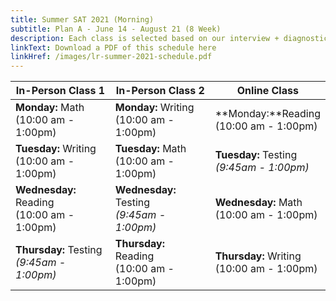 ```yaml
---
title: Summer SAT 2021 (Morning)
subtitle: Plan A - June 14 - August 21 (8 Week)
description: Each class is selected based on our interview + diagnostic testing process.
linkText: Download a PDF of this schedule here
linkHref: /images/lr-summer-2021-schedule.pdf
---
```

| In-Person Class 1                                                           | In-Person Class 2                                                            | Online Class                                                               |
| --------------------------------------------------------------------------- | ---------------------------------------------------------------------------- | -------------------------------------------------------------------------- |
| **Monday:** Math<br/> (10:00 am - 1:00pm)                                   | **Monday:** Writing<br/> (10:00 am - 1:00pm)                                 | **Monday:**Reading<br/> (10:00 am - 1:00pm)                                |
| **Tuesday:** Writing<br/> (10:00 am - 1:00pm)                               | **Tuesday:** Math<br/> (10:00 am - 1:00pm)                                   | **Tuesday:** Testing<br/><span class="testing"> *(9:45am - 1:00pm)*</span> |
| **Wednesday:** Reading<br/> (10:00 am - 1:00pm)                             | **Wednesday:** Testing<br/><span class="testing"> *(9:45am - 1:00pm)*</span> | **Wednesday:** Math<br/> (10:00 am - 1:00pm)                               |
| **Thursday:** Testing<br/><span class="testing"> *(9:45am - 1:00pm)*</span> | **Thursday:** Reading<br/> (10:00 am - 1:00pm)                               | **Thursday:** Writing<br/> (10:00 am - 1:00pm)                             |
